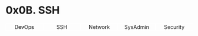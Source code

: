 <style>
    ul{
        display: flex;
        list-style-type: none;
        justify-content: space-between;
        /* border: 1px white solid; */
        padding-left: 0;
    }
    li{
        display: flex;
        margin: 0% auto;
        border: 1px white solid;
        font-size: 14px;
        width: 20%;
        justify-content: center;
        
    }
</style>
<div>
    <h1>0x0B. SSH</h1>
    <ul>
        <li>DevOps</li>
        <li>SSH</li>
        <li>Network</li>
        <li>SysAdmin</li>
        <li>Security</li>
    </ul>
</div>
